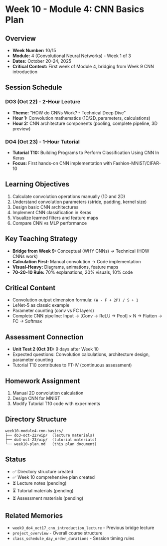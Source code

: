 # Week 10 - Module 4: CNN Basics Plan

## Overview
- **Week Number:** 10/15
- **Module:** 4 (Convolutional Neural Networks) - Week 1 of 3
- **Dates:** October 20-24, 2025
- **Critical Context:** First week of Module 4, bridging from Week 9 CNN introduction

## Session Schedule

### DO3 (Oct 22) - 2-Hour Lecture
- **Theme:** "HOW do CNNs Work? - Technical Deep Dive"
- **Hour 1:** Convolution mathematics (1D/2D, parameters, calculations)
- **Hour 2:** CNN architecture components (pooling, complete pipeline, 3D preview)

### DO4 (Oct 23) - 1-Hour Tutorial
- **Tutorial T10:** Building Programs to Perform Classification Using CNN In Keras
- **Focus:** First hands-on CNN implementation with Fashion-MNIST/CIFAR-10

## Learning Objectives
1. Calculate convolution operations manually (1D and 2D)
2. Understand convolution parameters (stride, padding, kernel size)
3. Design basic CNN architectures
4. Implement CNN classification in Keras
5. Visualize learned filters and feature maps
6. Compare CNN vs MLP performance

## Key Teaching Strategy
- **Bridge from Week 9:** Conceptual (WHY CNNs) → Technical (HOW CNNs work)
- **Calculation First:** Manual convolution → Code implementation
- **Visual-Heavy:** Diagrams, animations, feature maps
- **70-20-10 Rule:** 70% explanations, 20% visuals, 10% code

## Critical Content
- Convolution output dimension formula: `(W - F + 2P) / S + 1`
- LeNet-5 as classic example
- Parameter counting (conv vs FC layers)
- Complete CNN pipeline: Input → [Conv → ReLU → Pool] × N → Flatten → FC → Softmax

## Assessment Connection
- **Unit Test 2 (Oct 31):** 9 days after Week 10
- Expected questions: Convolution calculations, architecture design, parameter counting
- Tutorial T10 contributes to FT-IV (continuous assessment)

## Homework Assignment
1. Manual 2D convolution calculation
2. Design CNN for MNIST
3. Modify Tutorial T10 code with experiments

## Directory Structure
```
week10-module4-cnn-basics/
├── do3-oct-22/wip/  (lecture materials)
├── do4-oct-23/wip/  (tutorial materials)
└── week10-plan.md   (this plan document)
```

## Status
- ✅ Directory structure created
- ✅ Week 10 comprehensive plan created
- ⏳ Lecture notes (pending)
- ⏳ Tutorial materials (pending)
- ⏳ Assessment materials (pending)

## Related Memories
- `week9_do4_oct17_cnn_introduction_lecture` - Previous bridge lecture
- `project_overview` - Overall course structure
- `class_schedule_day_order_durations` - Session timing rules
